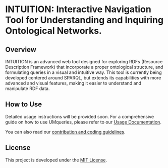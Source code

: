 # INTUITION: Interactive Navigation Tool for Understanding and Inquiring Ontological Networks.

## Overview
INTUITION is an advanced web tool designed for exploring RDFs (Resource Description Framework) that incorporate a proper ontological structure, and formulating queries in a visual and intuitive way. This tool is currently being developed centered around SPARQL, but extends its capabilities with more advanced and visual features, making it easier to understand and manipulate RDF data.

## How to Use
Detailed usage instructions will be provided soon. For a comprehensive guide on how to use UMqueries, please refer to our [Usage Documentation](DOCUMENTATION.md).

You can also read our [contribution and coding guidelines](GUIDELINES.md).


## License
This project is developed under the [MIT License](LICENSE.md).
